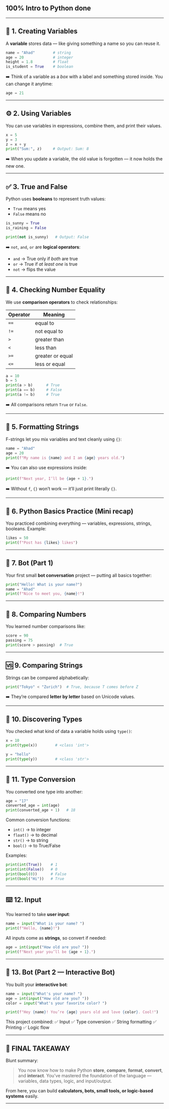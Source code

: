 ## 100% Intro to Python done

---

## 🧠 1. Creating Variables

A **variable** stores data — like giving something a name so you can reuse it.

```python
name = "Ahad"        # string
age = 20             # integer
height = 1.8         # float
is_student = True    # boolean
```

➡️ Think of a variable as a *box* with a label and something stored inside.
You can change it anytime:

```python
age = 21
```

---

## ⚙️ 2. Using Variables

You can use variables in expressions, combine them, and print their values.

```python
x = 5
y = 3
z = x + y
print("Sum:", z)     # Output: Sum: 8
```

➡️ When you update a variable, the old value is forgotten — it now holds the new one.

---

## ✅ 3. True and False

Python uses **booleans** to represent truth values:

* `True` means yes
* `False` means no

```python
is_sunny = True
is_raining = False

print(not is_sunny)   # Output: False
```

➡️ `not`, `and`, `or` are **logical operators**:

* `and` → True only if *both* are true
* `or` → True if *at least one* is true
* `not` → flips the value

---

## 🔢 4. Checking Number Equality

We use **comparison operators** to check relationships:

| Operator | Meaning          |
| -------- | ---------------- |
| `==`     | equal to         |
| `!=`     | not equal to     |
| `>`      | greater than     |
| `<`      | less than        |
| `>=`     | greater or equal |
| `<=`     | less or equal    |

```python
a = 10
b = 5
print(a > b)      # True
print(a == b)     # False
print(a != b)     # True
```

➡️ All comparisons return `True` or `False`.

---

## 💬 5. Formatting Strings

F-strings let you mix variables and text cleanly using `{}`:

```python
name = "Ahad"
age = 20
print(f"My name is {name} and I am {age} years old.")
```

➡️ You can also use expressions inside:

```python
print(f"Next year, I’ll be {age + 1}.")
```

➡️ Without `f`, `{}` won’t work — it’ll just print literally `{}`.

---

## 🤖 6. Python Basics Practice (Mini recap)

You practiced combining everything — variables, expressions, strings, booleans.
Example:

```python
likes = 50
print(f"Post has {likes} likes")
```

---

## 💬 7. Bot (Part 1)

Your first small **bot conversation** project — putting all basics together:

```python
print("Hello! What is your name?")
name = "Ahad"
print(f"Nice to meet you, {name}!")
```

---

## 🔢 8. Comparing Numbers

You learned number comparisons like:

```python
score = 90
passing = 75
print(score > passing)  # True
```

---

## 🆚 9. Comparing Strings

Strings can be compared alphabetically:

```python
print("Tokyo" < "Zurich")  # True, because T comes before Z
```

➡️ They’re compared **letter by letter** based on Unicode values.

---

## 🧩 10. Discovering Types

You checked what kind of data a variable holds using `type()`:

```python
x = 10
print(type(x))        # <class 'int'>

y = "hello"
print(type(y))        # <class 'str'>
```

---

## 🔄 11. Type Conversion

You converted one type into another:

```python
age = "17"
converted_age = int(age)
print(converted_age + 1)   # 18
```

Common conversion functions:

* `int()` → to integer
* `float()` → to decimal
* `str()` → to string
* `bool()` → to True/False

Examples:

```python
print(int(True))    # 1
print(int(False))   # 0
print(bool(0))      # False
print(bool("Hi"))   # True
```

---

## ⌨️ 12. Input

You learned to take **user input**:

```python
name = input("What is your name? ")
print(f"Hello, {name}!")
```

All inputs come as **strings**, so convert if needed:

```python
age = int(input("How old are you? "))
print(f"Next year you’ll be {age + 1}.")
```

---

## 🤖 13. Bot (Part 2 — Interactive Bot)

You built your **interactive bot**:

```python
name = input("What's your name? ")
age = int(input("How old are you? "))
color = input("What's your favorite color? ")

print(f"Hey {name}! You’re {age} years old and love {color}. Cool!")
```

This project combined:
✅ Input
✅ Type conversion
✅ String formatting
✅ Printing
✅ Logic flow

---

## 🧱 FINAL TAKEAWAY

Blunt summary:

> You now know how to make Python **store**, **compare**, **format**, **convert**, and **interact**.
> You’ve mastered the foundation of the language — variables, data types, logic, and input/output.

From here, you can build **calculators, bots, small tools, or logic-based systems** easily.

---

